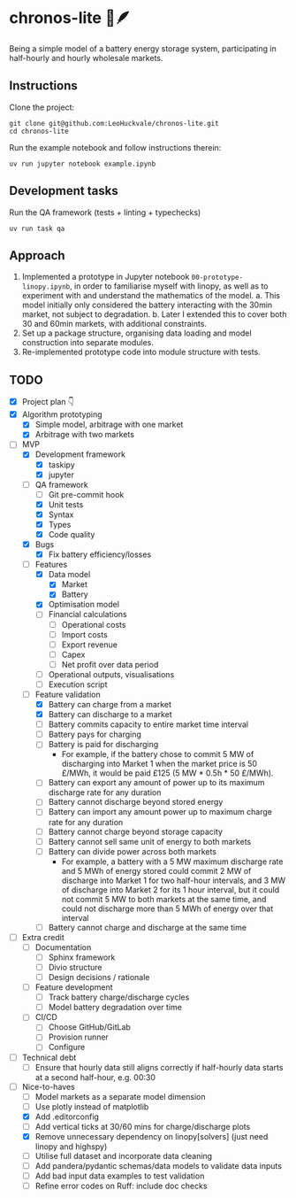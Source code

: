 # chronos-lite 🔋🪶

Being a simple model of a battery energy storage system, participating in half-hourly and hourly wholesale markets.

## Instructions

Clone the project:

```
git clone git@github.com:LeoHuckvale/chronos-lite.git
cd chronos-lite
```

Run the example notebook and follow instructions therein:

```
uv run jupyter notebook example.ipynb
```

## Development tasks

Run the QA framework (tests + linting + typechecks)

```
uv run task qa
```

## Approach

1. Implemented a prototype in Jupyter notebook `00-prototype-linopy.ipynb`, in order to familiarise myself with linopy,
    as well as to experiment with and understand the mathematics of the model.
    a. This model initially only considered the battery interacting with the 30min market, not subject to degradation.
    b. Later I extended this to cover both 30 and 60min markets, with additional constraints.
2. Set up a package structure, organising data loading and model construction into separate modules.
3. Re-implemented prototype code into module structure with tests.

## TODO

- [x] Project plan 👇
- [x] Algorithm prototyping
    - [x] Simple model, arbitrage with one market
    - [x] Arbitrage with two markets
- [ ] MVP
    - [x] Development framework
        - [x] taskipy
        - [x] jupyter
    - [ ] QA framework
        - [ ] Git pre-commit hook
        - [x] Unit tests
        - [x] Syntax
        - [x] Types
        - [x] Code quality
    - [x] Bugs
        - [x] Fix battery efficiency/losses
    - [ ] Features
        - [x] Data model
            - [x] Market
            - [x] Battery
        - [x] Optimisation model
        - [ ] Financial calculations
            - [ ] Operational costs
            - [ ] Import costs
            - [ ] Export revenue
            - [ ] Capex
            - [ ] Net profit over data period
        - [ ] Operational outputs, visualisations
        - [ ] Execution script
    - [ ] Feature validation
        - [x] Battery can charge from a market
        - [x] Battery can discharge to a market
        - [ ] Battery commits capacity to entire market time interval
        - [ ] Battery pays for charging
        - [ ] Battery is paid for discharging
            - For example, if the battery chose to commit 5 MW of discharging into Market 1 when the market price is
                50 £/MWh, it would be paid £125 (5 MW * 0.5h * 50 £/MWh).
        - [ ] Battery can export any amount of power up to its maximum discharge rate for any duration
        - [ ] Battery cannot discharge beyond stored energy
        - [ ] Battery can import any amount power up to maximum charge rate for any duration
        - [ ] Battery cannot charge beyond storage capacity
        - [ ] Battery cannot sell same unit of energy to both markets
        - [ ] Battery can divide power across both markets
            - For example, a battery with a 5 MW maximum discharge rate and 5 MWh of energy stored
                could commit 2 MW of discharge into Market 1 for two half-hour intervals, and 3 MW of
                discharge into Market 2 for its 1 hour interval, but it could not commit 5 MW to both markets at
                the same time, and could not discharge more than 5 MWh of energy over that interval
        - [ ] Battery cannot charge and discharge at the same time
- [ ] Extra credit
    - [ ] Documentation
        - [ ] Sphinx framework
        - [ ] Divio structure
        - [ ] Design decisions / rationale
    - [ ] Feature development
        - [ ] Track battery charge/discharge cycles
        - [ ] Model battery degradation over time
    - [ ] CI/CD
        - [ ] Choose GitHub/GitLab
        - [ ] Provision runner
        - [ ] Configure
- [ ] Technical debt
  - [ ] Ensure that hourly data still aligns correctly if half-hourly data starts at a second half-hour, e.g. 00:30
- [ ] Nice-to-haves
    - [ ] Model markets as a separate model dimension
    - [ ] Use plotly instead of matplotlib
    - [x] Add .editorconfig
    - [ ] Add vertical ticks at 30/60 mins for charge/discharge plots
    - [x] Remove unnecessary dependency on linopy[solvers] (just need linopy and highspy)
    - [ ] Utilise full dataset and incorporate data cleaning
    - [ ] Add pandera/pydantic schemas/data models to validate data inputs
    - [ ] Add bad input data examples to test validation
    - [ ] Refine error codes on Ruff: include doc checks
